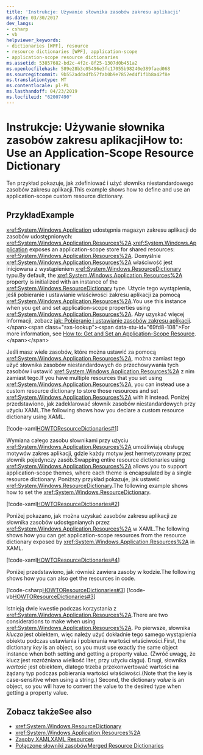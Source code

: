 ```yaml
---
title: 'Instrukcje: Używanie słownika zasobów zakresu aplikacji'
ms.date: 03/30/2017
dev_langs:
- csharp
- vb
helpviewer_keywords:
- dictionaries [WPF], resource
- resource dictionaries [WPF], application-scope
- application-scope resource dictionaries
ms.assetid: 53857682-bd2c-4f2c-8f25-1307d0b451a2
ms.openlocfilehash: 589e28b3c05496e3fc17055b98240e389faed068
ms.sourcegitcommit: 9b552addadfb57fab0b9e7852ed4f1f1b8a42f8e
ms.translationtype: MT
ms.contentlocale: pl-PL
ms.lasthandoff: 04/23/2019
ms.locfileid: "62007490"
---
```

# <a name="how-to-use-an-application-scope-resource-dictionary"></a><span data-ttu-id="69fd8-102">Instrukcje: Używanie słownika zasobów zakresu aplikacji</span><span class="sxs-lookup"><span data-stu-id="69fd8-102">How to: Use an Application-Scope Resource Dictionary</span></span>
<span data-ttu-id="69fd8-103">Ten przykład pokazuje, jak zdefiniować i użyć słownika niestandardowego zasobów zakresu aplikacji.</span><span class="sxs-lookup"><span data-stu-id="69fd8-103">This example shows how to define and use an application-scope custom resource dictionary.</span></span>  
  
## <a name="example"></a><span data-ttu-id="69fd8-104">Przykład</span><span class="sxs-lookup"><span data-stu-id="69fd8-104">Example</span></span>  
 <span data-ttu-id="69fd8-105"><xref:System.Windows.Application> udostępnia magazyn zakresu aplikacji do zasobów udostępnionych: <xref:System.Windows.Application.Resources%2A>.</span><span class="sxs-lookup"><span data-stu-id="69fd8-105"><xref:System.Windows.Application> exposes an application-scope store for shared resources: <xref:System.Windows.Application.Resources%2A>.</span></span> <span data-ttu-id="69fd8-106">Domyślnie <xref:System.Windows.Application.Resources%2A> właściwość jest inicjowana z wystąpieniem <xref:System.Windows.ResourceDictionary> typu.</span><span class="sxs-lookup"><span data-stu-id="69fd8-106">By default, the <xref:System.Windows.Application.Resources%2A> property is initialized with an instance of the <xref:System.Windows.ResourceDictionary> type.</span></span> <span data-ttu-id="69fd8-107">Użycie tego wystąpienia, jeśli pobieranie i ustawianie właściwości zakresu aplikacji za pomocą <xref:System.Windows.Application.Resources%2A>.</span><span class="sxs-lookup"><span data-stu-id="69fd8-107">You use this instance when you get and set application-scope properties using <xref:System.Windows.Application.Resources%2A>.</span></span> <span data-ttu-id="69fd8-108">Aby uzyskać więcej informacji, zobacz [jak: Pobieranie i ustawianie zasobów zakresu aplikacji](https://docs.microsoft.com/previous-versions/dotnet/netframework-4.0/aa348547(v=vs.100)).</span><span class="sxs-lookup"><span data-stu-id="69fd8-108">For more information, see [How to: Get and Set an Application-Scope Resource](https://docs.microsoft.com/previous-versions/dotnet/netframework-4.0/aa348547(v=vs.100)).</span></span>
  
 <span data-ttu-id="69fd8-109">Jeśli masz wiele zasobów, które można ustawić za pomocą <xref:System.Windows.Application.Resources%2A>, można zamiast tego użyć słownika zasobów niestandardowych do przechowywania tych zasobów i ustawić <xref:System.Windows.Application.Resources%2A> z nim zamiast tego.</span><span class="sxs-lookup"><span data-stu-id="69fd8-109">If you have multiple resources that you set using <xref:System.Windows.Application.Resources%2A>, you can instead use a custom resource dictionary to store those resources and set <xref:System.Windows.Application.Resources%2A> with it instead.</span></span> <span data-ttu-id="69fd8-110">Poniżej przedstawiono, jak zadeklarować słownik zasobów niestandardowych przy użyciu XAML.</span><span class="sxs-lookup"><span data-stu-id="69fd8-110">The following shows how you declare a custom resource dictionary using XAML.</span></span>
  
 [!code-xaml[HOWTOResourceDictionaries#1](~/samples/snippets/csharp/VS_Snippets_Wpf/HowToResourceDictionaries/CSharp/MyResourceDictionary.xaml#1)]  
  
 <span data-ttu-id="69fd8-111">Wymiana całego zasobu słownikami przy użyciu <xref:System.Windows.Application.Resources%2A> umożliwiają obsługę motywów zakres aplikacji, gdzie każdy motyw jest hermetyzowany przez słownik pojedynczy zasób.</span><span class="sxs-lookup"><span data-stu-id="69fd8-111">Swapping entire resource dictionaries using <xref:System.Windows.Application.Resources%2A> allows you to support application-scope themes, where each theme is encapsulated by a single resource dictionary.</span></span> <span data-ttu-id="69fd8-112">Poniższy przykład pokazuje, jak ustawić <xref:System.Windows.ResourceDictionary>.</span><span class="sxs-lookup"><span data-stu-id="69fd8-112">The following example shows how to set the <xref:System.Windows.ResourceDictionary>.</span></span>  
  
 [!code-xaml[HOWTOResourceDictionaries#2](~/samples/snippets/csharp/VS_Snippets_Wpf/HowToResourceDictionaries/CSharp/App.xaml#2)]  
  
 <span data-ttu-id="69fd8-113">Poniżej pokazano, jak można uzyskać zasobów zakresu aplikacji ze słownika zasobów udostępnianych przez <xref:System.Windows.Application.Resources%2A> w XAML.</span><span class="sxs-lookup"><span data-stu-id="69fd8-113">The following shows how you can get application-scope resources from the resource dictionary exposed by <xref:System.Windows.Application.Resources%2A> in XAML.</span></span>  
  
 [!code-xaml[HOWTOResourceDictionaries#4](~/samples/snippets/csharp/VS_Snippets_Wpf/HowToResourceDictionaries/CSharp/MainWindow.xaml#4)]  
  
 <span data-ttu-id="69fd8-114">Poniżej przedstawiono, jak również zawiera zasoby w kodzie.</span><span class="sxs-lookup"><span data-stu-id="69fd8-114">The following shows how you can also get the resources in code.</span></span>  
  
 [!code-csharp[HOWTOResourceDictionaries#3](~/samples/snippets/csharp/VS_Snippets_Wpf/HowToResourceDictionaries/CSharp/MainWindow.xaml.cs#3)]
 [!code-vb[HOWTOResourceDictionaries#3](~/samples/snippets/visualbasic/VS_Snippets_Wpf/HowToResourceDictionaries/VB/MainWindow.xaml.vb#3)]  
  
 <span data-ttu-id="69fd8-115">Istnieją dwie kwestie podczas korzystania z <xref:System.Windows.Application.Resources%2A>.</span><span class="sxs-lookup"><span data-stu-id="69fd8-115">There are two considerations to make when using <xref:System.Windows.Application.Resources%2A>.</span></span> <span data-ttu-id="69fd8-116">Po pierwsze, słownika *klucza* jest obiektem, więc należy użyć dokładnie tego samego wystąpienia obiektu podczas ustawiania i pobierania wartości właściwości.</span><span class="sxs-lookup"><span data-stu-id="69fd8-116">First, the dictionary *key* is an object, so you must use exactly the same object instance when both setting and getting a property value.</span></span> <span data-ttu-id="69fd8-117">(Zwróć uwagę, że klucz jest rozróżniana wielkość liter, przy użyciu ciągu). Drugi, słownika *wartość* jest obiektem, dlatego trzeba przekonwertować wartości na żądany typ podczas pobierania wartości właściwości.</span><span class="sxs-lookup"><span data-stu-id="69fd8-117">(Note that the key is case-sensitive when using a string.) Second, the dictionary *value* is an object, so you will have to convert the value to the desired type when getting a property value.</span></span>  
  
## <a name="see-also"></a><span data-ttu-id="69fd8-118">Zobacz także</span><span class="sxs-lookup"><span data-stu-id="69fd8-118">See also</span></span>

- <xref:System.Windows.ResourceDictionary>
- <xref:System.Windows.Application.Resources%2A>
- [<span data-ttu-id="69fd8-119">Zasoby XAML</span><span class="sxs-lookup"><span data-stu-id="69fd8-119">XAML Resources</span></span>](../advanced/xaml-resources.md)
- [<span data-ttu-id="69fd8-120">Połączone słowniki zasobów</span><span class="sxs-lookup"><span data-stu-id="69fd8-120">Merged Resource Dictionaries</span></span>](../advanced/merged-resource-dictionaries.md)
